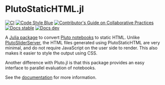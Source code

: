 # PlutoStaticHTML.jl

[![CI][ci-img]][ci-url]
[![Code Style Blue][blue-img]][blue-url]
[![Contributor's Guide on Collaborative Practices][colprac-img]][colprac-url]
[![Docs stable][docs-stable-img]][docs-stable-url]
[![Docs dev][docs-dev-img]][docs-dev-url]

A [Julia package](https://julialang.org/) to convert [Pluto notebooks](https://github.com/fonsp/Pluto.jl) to static HTML. Unlike [PlutoSliderServer](https://github.com/JuliaPluto/PlutoSliderServer.jl), the HTML files generated using PlutoStaticHTML are very minimal, and do not require JavaScript on the user side to render. This also makes it easier to style the output using CSS.

Another difference with Pluto.jl is that this package provides an easy interface to parallel evaluation of notebooks.

See the [documentation](https://rikhuijzer.github.io/PlutoStaticHTML.jl/dev/) for more information.

[ci-url]: https://github.com/JuliaData/DataFrames.jl/actions?query=workflow%3ACI+branch%3Amain
[ci-img]: https://github.com/rikhuijzer/PlutoStaticHTML.jl/workflows/CI/badge.svg

[docs-dev-img]: https://img.shields.io/badge/docs-dev-blue.svg
[docs-dev-url]: https://rikhuijzer.github.io/PlutoStaticHTML.jl/dev/

[docs-stable-img]: https://img.shields.io/badge/docs-stable-blue.svg
[docs-stable-url]: https://rikhuijzer.github.io/PlutoStaticHTML.jl/stable/

[blue-img]: https://img.shields.io/badge/code%20style-blue-4495d1.svg
[blue-url]: https://github.com/invenia/BlueStyle

[colprac-img]: https://img.shields.io/badge/ColPrac-contributor's%20guide-blueviolet
[colprac-url]: https://github.com/SciML/ColPrac
